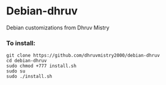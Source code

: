 # Debian-dhruv
Debian customizations from Dhruv Mistry
 
### To install:

```
git clone https://github.com/dhruvmistry2000/debian-dhruv
cd debian-dhruv
sudo chmod +777 install.sh
sudo su
sudo ./install.sh
```

